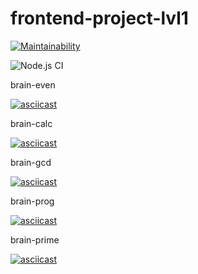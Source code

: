 # frontend-project-lvl1
[![Maintainability](https://api.codeclimate.com/v1/badges/a99a88d28ad37a79dbf6/maintainability)](https://codeclimate.com/github/codeclimate/codeclimate/maintainability)

![Node.js CI](https://github.com/rinamint/frontend-project-lvl1/workflows/Node.js%20CI/badge.svg)

brain-even

[![asciicast](https://asciinema.org/a/c8h9SUhng1g1aow03L3iXf2iy.svg)](https://asciinema.org/a/c8h9SUhng1g1aow03L3iXf2iy)


brain-calc

[![asciicast](https://asciinema.org/a/WT65A8CRE3XbAIx9yPc12oukR.svg)](https://asciinema.org/a/WT65A8CRE3XbAIx9yPc12oukR)


brain-gcd

[![asciicast](https://asciinema.org/a/UPdde2iXyOGqby2uv0BBi7nC1.svg)](https://asciinema.org/a/UPdde2iXyOGqby2uv0BBi7nC1)


brain-prog

[![asciicast](https://asciinema.org/a/128oVd9JrBK9zz3WJPSPdRnbm.svg)](https://asciinema.org/a/128oVd9JrBK9zz3WJPSPdRnbm)


brain-prime

[![asciicast](https://asciinema.org/a/LpO3HuCBhkrigU8TGasfvkNIa.svg)](https://asciinema.org/a/LpO3HuCBhkrigU8TGasfvkNIa)
